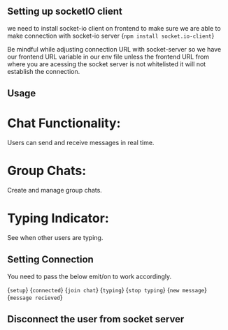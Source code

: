 ## Setting up socketIO client
we need to install socket-io client on frontend to make sure we are able to make connection with socket-io server {`npm install socket.io-client`}

Be mindful while adjusting connection URL with socket-server so we have our frontend URL variable in our env file unless the frontend URL from where you are acessing the socket server is not whitelisted it will not establish the connection.

## Usage
# Chat Functionality: 
Users can send and receive messages in real time.
# Group Chats: 
Create and manage group chats.
# Typing Indicator: 
See when other users are typing.

## Setting Connection
You need to pass the below emit/on to work accordingly. 

{`setup`}
{`connected`}
{`join chat`}
{`typing`}
{`stop typing`}
{`new message`}
{`message recieved`}

## Disconnect the user from socket server




